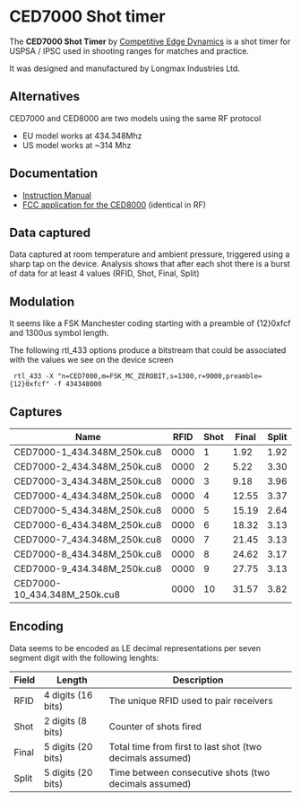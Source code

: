 # CED7000 Shot timer

The **CED7000 Shot Timer** by [Competitive Edge Dynamics](https://www.cedhk.com) is a shot timer for USPSA / IPSC used in shooting ranges for matches and practice.

It was designed and manufactured by Longmax Industries Ltd.

## Alternatives
CED7000 and CED8000 are two models using the same RF protocol
* EU model works at 434.348Mhz
* US model works at ~314 Mhz

## Documentation
* [Instruction Manual](https://www.cedhk.com/images/CED7000Man08FinalLowRes1.pdf)
* [FCC application for the CED8000](https://fccid.io/SVVCED8000) (identical in RF)

## Data captured
Data captured at room temperature and ambient pressure, triggered using a sharp tap on the device.
Analysis shows that after each shot there is a burst of data for at least 4 values (RFID, Shot, Final, Split)

## Modulation
It seems like a FSK Manchester coding starting with a preamble of {12}0xfcf and  1300us symbol length.

The following rtl_433 options produce a bitstream that could be associated with the values we see on the device screen

```
 rtl_433 -X "n=CED7000,m=FSK_MC_ZEROBIT,s=1300,r=9000,preamble={12}0xfcf" -f 434348000 
```

## Captures

| Name                        	| RFID 	| Shot 	| Final 	| Split 	|
|-----------------------------	|------	|------	|-------	|-------	|
| CED7000-1_434.348M_250k.cu8 	| 0000	| 1    	|   1.92   	|  1.92 	|
| CED7000-2_434.348M_250k.cu8 	| 0000	| 2    	|   5.22	|  3.30 	|
| CED7000-3_434.348M_250k.cu8 	| 0000 	| 3    	|   9.18	|  3.96 	|
| CED7000-4_434.348M_250k.cu8 	| 0000 	| 4    	|  12.55	|  3.37 	|
| CED7000-5_434.348M_250k.cu8 	| 0000 	| 5    	|  15.19	|  2.64 	|
| CED7000-6_434.348M_250k.cu8 	| 0000 	| 6    	|  18.32	|  3.13 	|
| CED7000-7_434.348M_250k.cu8 	| 0000 	| 7    	|  21.45	|  3.13 	|
| CED7000-8_434.348M_250k.cu8 	| 0000 	| 8    	|  24.62	|  3.17 	|
| CED7000-9_434.348M_250k.cu8 	| 0000 	| 9    	|  27.75	|  3.13 	|
| CED7000-10_434.348M_250k.cu8 	| 0000 	| 10   	|  31.57	|  3.82 	|

## Encoding

Data seems to be encoded as LE decimal representations per seven segment digit with the following lenghts:

| Field 	| Length 	            | Description                            	|
|-------	|---------------------- |---------------------------------------	|
| RFID   	| 4 digits (16 bits)    | The unique RFID used to pair receivers 	|
| Shot  	| 2 digits (8 bits)    	| Counter of shots fired                	|
| Final  	| 5 digits (20 bits)  	| Total time from first to last shot (two decimals assumed)       |
| Split 	| 5 digits (20 bits)	| Time between consecutive shots (two decimals assumed)  |